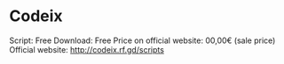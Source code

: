 # Codeix
Script: Free
Download: Free
Price on official website: 00,00€ (sale price)
Official website: http://codeix.rf.gd/scripts
